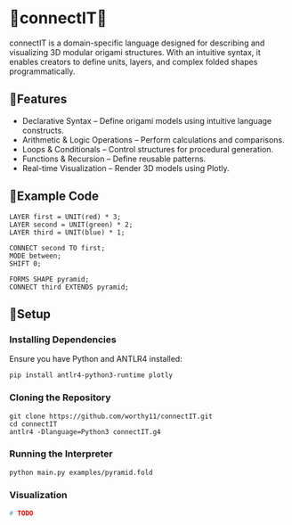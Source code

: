 # 🔺connectIT🔺

connectIT is a domain-specific language designed for describing and visualizing 3D modular origami structures. With an intuitive syntax, it enables creators to define units, layers, and complex folded shapes programmatically. <br />

## 🔺Features
- Declarative Syntax – Define origami models using intuitive language constructs.
- Arithmetic & Logic Operations – Perform calculations and comparisons.
- Loops & Conditionals – Control structures for procedural generation.
- Functions & Recursion – Define reusable patterns.
- Real-time Visualization – Render 3D models using Plotly. <br />

## 🔺Example Code
```
LAYER first = UNIT(red) * 3;
LAYER second = UNIT(green) * 2;
LAYER third = UNIT(blue) * 1;

CONNECT second TO first;
MODE between;
SHIFT 0;

FORMS SHAPE pyramid;
CONNECT third EXTENDS pyramid;
```

## 🔺Setup
### Installing Dependencies

Ensure you have Python and ANTLR4 installed:

```
pip install antlr4-python3-runtime plotly
```

### Cloning the Repository

```
git clone https://github.com/worthy11/connectIT.git
cd connectIT
antlr4 -Dlanguage=Python3 connectIT.g4
```

### Running the Interpreter

```
python main.py examples/pyramid.fold
```

### Visualization
```py
# TODO
```
